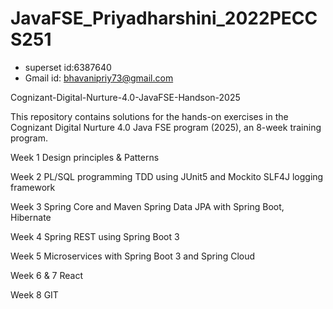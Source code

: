 # JavaFSE_Priyadharshini_2022PECCS251
* superset id:6387640
* Gmail id: bhavanipriy73@gmail.com


Cognizant-Digital-Nurture-4.0-JavaFSE-Handson-2025

This repository contains solutions for the hands-on exercises in the Cognizant Digital Nurture 4.0 Java FSE program (2025), an 8-week training program.

Week 1
Design principles & Patterns

Week 2
PL/SQL programming
TDD using JUnit5 and Mockito
SLF4J logging framework

Week 3
Spring Core and Maven
Spring Data JPA with Spring Boot, Hibernate

Week 4
Spring REST using Spring Boot 3

Week 5
Microservices with Spring Boot 3 and Spring Cloud

Week 6 & 7
React

Week 8
GIT
